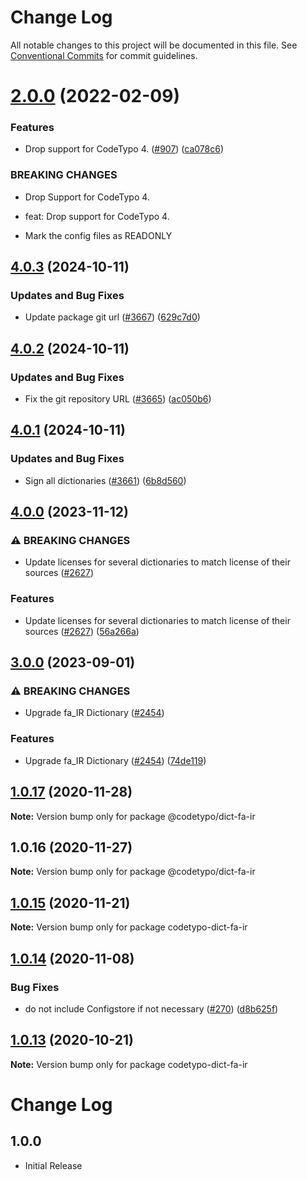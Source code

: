# Change Log

All notable changes to this project will be documented in this file.
See [Conventional Commits](https://conventionalcommits.org) for commit guidelines.

# [2.0.0](https://github.com/khulnasoft/codetypo-dicts/compare/@codetypo/dict-fa-ir@1.0.17...@codetypo/dict-fa-ir@2.0.0) (2022-02-09)


### Features

* Drop support for CodeTypo 4. ([#907](https://github.com/khulnasoft/codetypo-dicts/issues/907)) ([ca078c6](https://github.com/khulnasoft/codetypo-dicts/commit/ca078c6a2e188cc3cf6276db1ba7e007f0f06f27))


### BREAKING CHANGES

* Drop Support for CodeTypo 4.

* feat: Drop support for CodeTypo 4.
* Mark the config files as READONLY





## [4.0.3](https://github.com/khulnasoft/codetypo-dicts/compare/@codetypo/dict-fa-ir@4.0.2...@codetypo/dict-fa-ir@4.0.3) (2024-10-11)


### Updates and Bug Fixes

* Update package git url ([#3667](https://github.com/khulnasoft/codetypo-dicts/issues/3667)) ([629c7d0](https://github.com/khulnasoft/codetypo-dicts/commit/629c7d0a5e1bacad1d3874b1f8372edc3494ef97))

## [4.0.2](https://github.com/khulnasoft/codetypo-dicts/compare/@codetypo/dict-fa-ir@4.0.1...@codetypo/dict-fa-ir@4.0.2) (2024-10-11)


### Updates and Bug Fixes

* Fix the git repository URL ([#3665](https://github.com/khulnasoft/codetypo-dicts/issues/3665)) ([ac050b6](https://github.com/khulnasoft/codetypo-dicts/commit/ac050b697d57820109995e92fac5ccc32ced1723))

## [4.0.1](https://github.com/khulnasoft/codetypo-dicts/compare/@codetypo/dict-fa-ir@4.0.0...@codetypo/dict-fa-ir@4.0.1) (2024-10-11)


### Updates and Bug Fixes

* Sign all dictionaries ([#3661](https://github.com/khulnasoft/codetypo-dicts/issues/3661)) ([6b8d560](https://github.com/khulnasoft/codetypo-dicts/commit/6b8d560cf51a593458ce42bca415859f872cfc97))

## [4.0.0](https://github.com/khulnasoft/codetypo-dicts/compare/@codetypo/dict-fa-ir@3.0.0...@codetypo/dict-fa-ir@4.0.0) (2023-11-12)


### ⚠ BREAKING CHANGES

* Update licenses for several dictionaries to match license of their sources ([#2627](https://github.com/khulnasoft/codetypo-dicts/issues/2627))

### Features

* Update licenses for several dictionaries to match license of their sources ([#2627](https://github.com/khulnasoft/codetypo-dicts/issues/2627)) ([56a266a](https://github.com/khulnasoft/codetypo-dicts/commit/56a266aafdcde83043b92022dd0ae187c1d53498))

## [3.0.0](https://github.com/khulnasoft/codetypo-dicts/compare/@codetypo/dict-fa-ir@2.0.0...@codetypo/dict-fa-ir@3.0.0) (2023-09-01)


### ⚠ BREAKING CHANGES

* Upgrade fa_IR Dictionary ([#2454](https://github.com/khulnasoft/codetypo-dicts/issues/2454))

### Features

* Upgrade fa_IR Dictionary ([#2454](https://github.com/khulnasoft/codetypo-dicts/issues/2454)) ([74de119](https://github.com/khulnasoft/codetypo-dicts/commit/74de1198aa9d64eb8d53ce44a16ef9ed04dc6b27))

## [1.0.17](https://github.com/khulnasoft/codetypo-dicts/compare/@codetypo/dict-fa-ir@1.0.16...@codetypo/dict-fa-ir@1.0.17) (2020-11-28)

**Note:** Version bump only for package @codetypo/dict-fa-ir





## 1.0.16 (2020-11-27)

**Note:** Version bump only for package @codetypo/dict-fa-ir





## [1.0.15](https://github.com/khulnasoft/codetypo-dicts/compare/codetypo-dict-fa-ir@1.0.14...codetypo-dict-fa-ir@1.0.15) (2020-11-21)

**Note:** Version bump only for package codetypo-dict-fa-ir

## [1.0.14](https://github.com/khulnasoft/codetypo-dicts/compare/codetypo-dict-fa-ir@1.0.13...codetypo-dict-fa-ir@1.0.14) (2020-11-08)

### Bug Fixes

- do not include Configstore if not necessary ([#270](https://github.com/khulnasoft/codetypo-dicts/issues/270)) ([d8b625f](https://github.com/khulnasoft/codetypo-dicts/commit/d8b625f2f42d5cc6c4a9390216ac1e5037886e44))

## [1.0.13](https://github.com/khulnasoft/codetypo-dicts/compare/codetypo-dict-fa-ir@1.0.12...codetypo-dict-fa-ir@1.0.13) (2020-10-21)

**Note:** Version bump only for package codetypo-dict-fa-ir

# Change Log

## 1.0.0

- Initial Release
